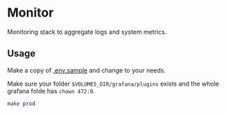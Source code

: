 # Monitor

Monitoring stack to aggregate logs and system metrics.

## Usage

Make a copy of [.env.sample](.env.sample) and change to your needs.

Make sure your folder `$VOLUMES_DIR/grafana/plugins` exists and the whole grafana folde has `chown 472:0`.

```bash
make prod
```
